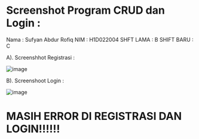 # Screenshot Program CRUD dan Login :
Nama : Sufyan Abdur Rofiq
NIM  : H1D022004
SHFT LAMA : B
SHIFT BARU : C

A). Screenshhot Registrasi :

![image](https://github.com/user-attachments/assets/32f9b6cd-81ff-4828-bcbe-f4b15e51012f)

B). Screenshoot Login :

![image](https://github.com/user-attachments/assets/094bcba6-76be-4dae-9f46-e526d78bda8c)

# MASIH ERROR DI REGISTRASI DAN LOGIN!!!!!!



